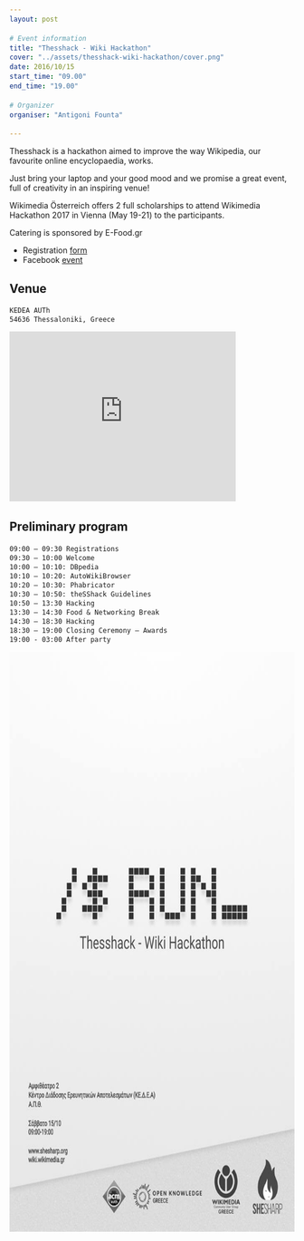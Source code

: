```yaml
---
layout: post

# Event information
title: "Thesshack - Wiki Hackathon"
cover: "../assets/thesshack-wiki-hackathon/cover.png"
date: 2016/10/15
start_time: "09.00"
end_time: "19.00"

# Organizer
organiser: "Antigoni Founta"

---
```


Thesshack is a hackathon aimed to improve the way Wikipedia, our favourite online encyclopaedia, works.

Just bring your laptop and your good mood and we promise a great event, full of creativity in an inspiring venue!

Wikimedia Österreich offers 2 full scholarships to attend Wikimedia Hackathon 2017 in Vienna (May 19-21) to the participants.

Catering is sponsored by E-Food.gr

* Registration [form](https://docs.google.com/forms/d/e/1FAIpQLScndvfWK2sggLG7jYiVjhHXM2tQjjszYBQuB-M_2Sfvf_xx2g/viewform)
* Facebook [event](https://www.facebook.com/events/333420780326262/)

## Venue

```
KEDEA AUTh
54636 Thessaloniki, Greece
```

<iframe src="https://www.google.com/maps/embed?pb=!1m18!1m12!1m3!1d3028.1510824116194!2d22.959971951482483!3d40.626549979240025!2m3!1f0!2f0!3f0!3m2!1i1024!2i768!4f13.1!3m3!1m2!1s0x14a838f97943b2bd%3A0xd56ca8d4f0abc5de!2sAristotle+University+Research+Dissemination+Center+(KEDEA)!5e0!3m2!1sen!2sfr!4v1475624914699" width="400" height="300" frameborder="0" style="border:0" allowfullscreen></iframe>

## Preliminary program

```
09:00 – 09:30 Registrations
09:30 – 10:00 Welcome
10:00 – 10:10: DBpedia
10:10 – 10:20: AutoWikiBrowser
10:20 – 10:30: Phabricator
10:30 – 10:50: theSShack Guidelines
10:50 – 13:30 Hacking
13:30 – 14:30 Food & Networking Break
14:30 – 18:30 Hacking
18:30 – 19:00 Closing Ceremony – Awards
19:00 - 03:00 After party
```

<p><a href="../assets/thesshack-wiki-hackathon/poster.png"><img class="center" alt="thesshack-wiki-hackathon-poster" height="1024" width="724" src="../assets/thesshack-wiki-hackathon/poster.png"/></a></p>
